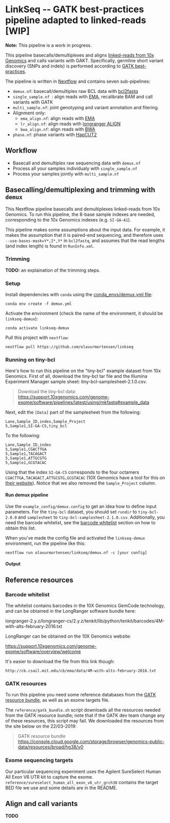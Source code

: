 
# LinkSeq -- GATK best-practices pipeline adapted to linked-reads [WIP]

**Note:** This pipeline is a work in progress.

This pipeline basecalls/demultiplexes and aligns [linked-reads from 10x Genomics](https://www.10xgenomics.com/linked-reads/) and calls variants with GAKT. Specifically, germline short variant discovery (SNPs and indels) is performed according to [GATK best-practices](https://software.broadinstitute.org/gatk/best-practices/workflow?id=11145).

The pipeline is written in [Nextflow](https://www.nextflow.io/) and contains seven sub-pipelines:

* `demux.nf`: basecall/demultiplex raw BCL data with [bcl2fastq](https://emea.support.illumina.com/content/dam/illumina-support/documents/documentation/software_documentation/bcl2fastq/bcl2fastq2-v2-20-software-guide-15051736-03.pdf)
* `single_sample.nf `: align reads with [EMA](https://github.com/arshajii/ema/), recalibrate BAM and call variants with GATK
* `multi_sample.nf`: joint genotyping and variant annotation and fitering.
* Alignment only:
	* `ema_align.nf`: align reads with [EMA](https://github.com/arshajii/ema/)
	* `lr_align.nf`: align reads with [longranger ALIGN](https://support.10xgenomics.com/genome-exome/software/pipelines/latest/advanced/other-pipelines)
	* `bwa_align.nf`: align reads with [BWA](http://bio-bwa.sourceforge.net/)
* `phase.nf`: phase variants with [HapCUT2](https://github.com/vibansal/HapCUT2)

## Workflow

* Basecall and demultiplex raw sequencing data with `demux.nf`
* Process all your samples individualy with `single_sample.nf`
* Process your samples jointly with `multi_sample.nf`

## Basecalling/demultiplexing and trimming with `demux`

This Nextflow pipeline basecalls and demultiplexes linked-reads from 10x Genomics. To run this pipeline, the 8-base sample indexes are needed, corresponding to the 10x Genomics indexes (e.g. `SI-GA-A1`).

This pipeline makes some assumptions about the input data. For example, it makes the assumption that it is paired-end sequencing, and therefore uses `--use-bases-mask=Y*,I*,Y*` in `bcl2fastq`, and assumes that the read lengths (and index length) is found in `RunInfo.xml`.

### Trimming

**TODO:** an explaination of the trimming steps.

### Setup

Install dependencies with `conda` using the [conda_envs/demux.yml file](https://github.com/olavurmortensen/linkseq/blob/master/conda_envs/demux.yml):

```
conda env create -f demux.yml
```

Activate the environment (check the name of the environment, it should be `linkseq-demux`):

```
conda activate linkseq-demux
```

Pull this project with `nextflow`:

```
nextflow pull https://github.com/olavurmortensen/linkseq
```

### Running on tiny-bcl

Here's how to run this pipeline on the "tiny-bcl" example dataset from 10x Genomics. First of all, download the tiny-bcl tar file and the Illumina Experiment Manager sample sheet: tiny-bcl-samplesheet-2.1.0.csv.

> Download the tiny-bcl data:
> https://support.10xgenomics.com/genome-exome/software/pipelines/latest/using/mkfastq#example_data

Next, edit the `[Data]` part of the samplesheet from the following:

```
Lane,Sample_ID,index,Sample_Project
5,Sample1,SI-GA-C5,tiny_bcl
```

To the following:

```
Lane,Sample_ID,index
5,Sample1,CGACTTGA
5,Sample1,TACAGACT
5,Sample1,ATTGCGTG
5,Sample1,GCGTACAC
```

Using that the index `SI-GA-C5` corresponds to the four octamers `CGACTTGA,TACAGACT,ATTGCGTG,GCGTACAC` (10X Genomics have a tool for this on [their website](https://support.10xgenomics.com/genome-exome/software/pipelines/latest/using/bcl2fastq-direct)). Notice that we also removed the `Sample_Project` column.

#### Run demux pipeline

Use the `example_config/demux.config` to get an idea how to define input parameters. For the `tiny-bcl` dataset, you should set `rundir` to `tiny-bcl-2.0.0` and `samplesheet` to `tiny-bcl-samplesheet-2.1.0.csv`. Additionally, you need the barcode whitelist, see the [barcode whitelist](https://github.com/olavurmortensen/linkseq#barcode-whitelist) section on how to obtain this list.

When you've made the config file and activated the `linkseq-demux` environment, run the pipeline like this:

```
nextflow run olavurmortensen/linkseq/demux.nf -c [your config]
```

#### Output



## Reference resources

### Barcode whitelist

The whitelist contains barcodes in the 10X Genomics GemCode technology, and can be obtained in the LongRanger software bundle here:

longranger-2.y.z/longranger-cs/2.y.z/tenkit/lib/python/tenkit/barcodes/4M-with-alts-february-2016.txt

LongRanger can be obtained on the 10X Genomics website:

https://support.10xgenomics.com/genome-exome/software/overview/welcome

It's easier to download the file from this link though:
```
http://cb.csail.mit.edu/cb/ema/data/4M-with-alts-february-2016.txt
```

### GATK resources

To run this pipeline you need some reference databases from the [GATK resource bundle](https://software.broadinstitute.org/gatk/download/bundle), as well as an exome targets file.

The `reference/gatk_bundle.sh` script downloads all the resources needed from the GATK resource bundle; note that if the GATK dev team change any of these resources, this script may fail. We downloaded the resources from the site below on the 22/03-2019:

> GATK resource bundle
> https://console.cloud.google.com/storage/browser/genomics-public-data/resources/broad/hg38/v0

### Exome sequencing targets

Our particular sequencing experiment uses the Agilent SureSelect Human All Exon V6 UTR kit to capture the exome. `reference/sureselect_human_all_exon_v6_utr_grch38` contains the target BED file we use and some details are in the README.

## Align and call variants

**TODO**

